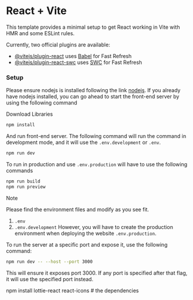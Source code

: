 # React + Vite

This template provides a minimal setup to get React working in Vite with HMR and some ESLint rules.

Currently, two official plugins are available:

- [@vitejs/plugin-react](https://github.com/vitejs/vite-plugin-react/blob/main/packages/plugin-react/README.md) uses [Babel](https://babeljs.io/) for Fast Refresh
- [@vitejs/plugin-react-swc](https://github.com/vitejs/vite-plugin-react-swc) uses [SWC](https://swc.rs/) for Fast Refresh

### Setup
Please ensure nodejs is installed following the link [nodejs](https://nodejs.org/en). If you already have nodejs installed, you can go ahead to start the front-end server by using the following command

Download Libraries

```bash
npm install
```

And run front-end server. The following command will run the command in development mode, and it will use the `.env.development` or `.env`.

```bash
npm run dev
```

To run in production and use `.env.production` will have to use the following commands

```bash
npm run build
npm run preview
```

>[!NOTE]
>Please find the environment files and modify as you see fit.
> 1. `.env`
> 2. `.env.development`
> However, you will have to create the production environment when deploying the website `.env.production`.

To run the server at a specific port and expose it, use the following command:

```bash
npm run dev -- --host --port 3000
```

This will ensure it exposes port 3000. If any port is specified after that flag, it will use the specified port instead.


npm install lottie-react react-icons # the dependencies
